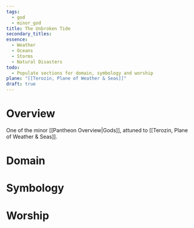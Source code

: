 ```yaml
---
tags:
  - god
  - minor_god
title: The Unbroken Tide
secondary_titles: 
essence:
  - Weather
  - Oceans
  - Storms
  - Natural Disasters
todo:
  - Populate sections for domain, symbology and worship
plane: "[[Terozin, Plane of Weather & Seas]]"
draft: true
---
```

# Overview
One of the minor [[Pantheon Overview|Gods]], attuned to [[Terozin, Plane of Weather & Seas]].
# Domain

# Symbology

# Worship
